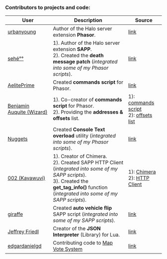 ### Contributors to projects and code:

| User                                                                | Description                                                                                                                                                                                        | Source                                                                                                                                                                            |
|---------------------------------------------------------------------|----------------------------------------------------------------------------------------------------------------------------------------------------------------------------------------------------|-----------------------------------------------------------------------------------------------------------------------------------------------------------------------------------|
| [urbanyoung](https://github.com/urbanyoung)                         | Author of the Halo server extension **Phasor**.                                                                                                                                                    | [link](https://github.com/urbanyoung/Phasor)                                                                                                                                      |
| [sehé°°](http://halo.isimaginary.com/forum/user-1.html)             | 1). Author of the Halo server extension **SAPP**.<br>2). Created the **death message patch** (_integrated into some of my Phasor scripts_).                                                        | [link](http://halo.isimaginary.com/forum/user-1.html)                                                                                                                             |
| [AelitePrime](http://phasor.proboards.com/user/37)                  | Created **commands script** for Phasor.                                                                                                                                                            | [link](http://pastebin.com/gHiz0A51)                                                                                                                                              |
| [Benjamin Auquite (Wizard)](https://github.com/th3w1zard1)          | 1). Co-creator of **commands script** for Phasor.<br/>2). Providing the **addresses & offsets** list.                                                                                              | 1): [commands script](http://pastebin.com/gHiz0A51) <br/>2): [offsets list](https://pastebin.com/z4eqrjVN)                                                                        |
| [Nuggets](http://phasor.proboards.com/user/36)                      | Created **Console Text overload** utility (_integrated into some of my Phasor scripts_).                                                                                                           | [link](http://pastebin.com/1dtn0DiM)                                                                                                                                              |
| [002 (Kavawuvi)](https://github.com/SnowyMouse)                     | 1). Creator of Chimera.<br/>2). Created SAPP HTTP Client (_integrated into some of my SAPP scripts_).<br/>3). Created the **get_tag_info()** function (_integrated into some of my SAPP scripts_). | 1): [Chimera](https://opencarnage.net/index.php?/forum/78-chimera-general/) <br/>2): [HTTP Client](https://opencarnage.net/index.php?/topic/5998-sapp-http-client/#comment-82077) |
| [giraffe](https://opencarnage.net/index.php?/profile/1463-giraffe/) | Created **auto vehicle flip** SAPP script (_integrated into some of my SAPP scripts_).                                                                                                             | [link](https://opencarnage.net/index.php?/topic/6251-auto-vehicle-flip/)                                                                                                          |
| [Jeffrey Friedl](http://regex.info/blog/)                           | Creator of the **JSON Interpreter** (Library) for Lua.                                                                                                                                             | [link](http://regex.info/blog/lua/json)                                                                                                                                           |
| [edgardanielgd](https://github.com/edgardanielgd)                   | Contributing code to [Map Vote System](https://github.com/Chalwk77/HALO-SCRIPT-PROJECTS/blob/master/SAPP%20SCRIPTS/UTILITY%20MODS/Map%20Vote%20System.lua)                                         | [link](http://regex.info/blog/lua/json)                                                                                                                                           |